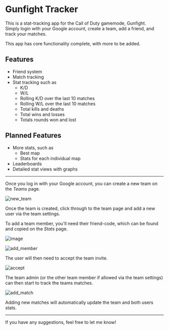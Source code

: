 # Gunfight Tracker

This is a stat-tracking app for the Call of Duty gamemode, Gunfight. <br/>
Simply login with your Google account, create a team, add a friend, and track your matches.

This app has core functionality complete, with more to be added.

## Features

- Friend system
- Match tracking
- Stat tracking such as
  - K/D
  - W/L
  - Rolling K/D over the last 10 matches
  - Rolling W/L over the last 10 matches
  - Total kills and deaths
  - Total wins and losses
  - Totals rounds won and lost

## Planned Features

- More stats, such as
  - Best map
  - Stats for each individual map
- Leaderboards
- Detailed stat views with graphs

<hr/>

Once you log in with your Google account, you can create a new team on the _Teams_ page.

![new_team](https://github.com/user-attachments/assets/b9729984-afe3-4ee9-8945-425f466d0bcf)

Once the team is created, click through to the team page and add a new user via the team settings.<br/>

To add a team member, you'll need their friend-code, which can be found and copied on the _Stats_ page.

![image](https://github.com/user-attachments/assets/3754bd2d-236e-40a2-a485-8f2df0451021)

![add_member](https://github.com/user-attachments/assets/2e676573-4827-4542-a6f7-02d45091de58)

The user will then need to accept the team invite.

![accept](https://github.com/user-attachments/assets/0382bc41-461c-4372-a9b8-1a60d43ae3e5)

The team admin (or the other team member if allowed via the team settings) can then start to track the teams matches.

![add_match](https://github.com/user-attachments/assets/d641db5d-e96a-438b-aee7-14a89150c7c9)

Adding new matches will automatically update the team and both users stats.

<hr/>
If you have any suggestions, feel free to let me know!
